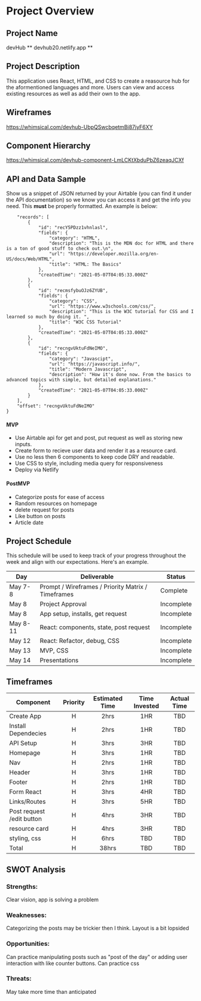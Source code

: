 # Project Overview

## Project Name

devHub 
** devhub20.netlify.app **

## Project Description

This application uses React, HTML, and CSS to create a reasource hub for the aformentioned languages and more. Users can view and access existing resources as well as add their own to the app.

## Wireframes

https://whimsical.com/devhub-UbpQSwcbqetmBi87jyF6XY

## Component Hierarchy

https://whimsical.com/devhub-component-LmLCKtXbduPbZ6zeaqJCXf

## API and Data Sample

Show us a snippet of JSON returned by your Airtable (you can find it under the API documentation) so we know you can access it and get the info you need. This **must** be properly formatted. An example is below:

```{
    "records": [
        {
            "id": "recY5PDzz1vhnlasl",
            "fields": {
                "category": "HTML",
                "description": "This is the MDN doc for HTML and there is a ton of good stuff to check out.\n",
                "url": "https://developer.mozilla.org/en-US/docs/Web/HTML",
                "title": "HTML: The Basics"
            },
            "createdTime": "2021-05-07T04:05:33.000Z"
        },
        {
            "id": "recmsfybuOJz6ZYUB",
            "fields": {
                "category": "CSS",
                "url": "https://www.w3schools.com/css/",
                "description": "This is the W3C tutorial for CSS and I learned so much by doing it. ",
                "title": "W3C CSS Tutorial"
            },
            "createdTime": "2021-05-07T04:05:33.000Z"
        },
        {
            "id": "recngvUktuFdNeIMO",
            "fields": {
                "category": "Javascipt",
                "url": "https://javascript.info/",
                "title": "Modern Javascript",
                "description": "How it's done now. From the basics to advanced topics with simple, but detailed explanations."
            },
            "createdTime": "2021-05-07T04:05:33.000Z"
        }
    ],
    "offset": "recngvUktuFdNeIMO"
}
```

#### MVP

- Use Airtable api for get and post, put request as well as storing new inputs.
- Create form to recieve user data and render it as a resource card.
- Use no less then 6 components to keep code DRY and readable.
- Use CSS to style, including media query for responsiveness
- Deploy via Netlify

#### PostMVP

- Categorize posts for ease of access
- Random resources on homepage
- delete request for posts
- Like button on posts
- Article date

## Project Schedule

This schedule will be used to keep track of your progress throughout the week and align with our expectations. Here's an example.

| Day      | Deliverable                                        | Status     |
| -------- | -------------------------------------------------- | ---------- |
| May 7-8  | Prompt / Wireframes / Priority Matrix / Timeframes | Complete   |
| May 8    | Project Approval                                   | Incomplete |
| May 8    | App setup, installs, get request                   | Incomplete |
| May 8-11 | React: components, state, post request             | Incomplete |
| May 12   | React: Refactor, debug, CSS                        | Incomplete |
| May 13   | MVP, CSS                                           | Incomplete |
| May 14   | Presentations                                      | Incomplete |

## Timeframes

| Component                 | Priority | Estimated Time | Time Invested | Actual Time |
| ------------------------- | :------: | :------------: | :-----------: | :---------: |
| Create App                |    H     |      2hrs      |      1HR      |     TBD     |
| Install Dependecies       |    H     |      2hrs      |      1HR      |     TBD     |
| API Setup                 |    H     |      3hrs      |      3HR      |     TBD     |
| Homepage                  |    H     |      3hrs      |      1HR      |     TBD     |
| Nav                       |    H     |      2hrs      |      1HR      |     TBD     |
| Header                    |    H     |      3hrs      |      1HR      |     TBD     |
| Footer                    |    H     |      2hrs      |      1HR      |     TBD     |
| Form React                |    H     |      3hrs      |      4HR      |     TBD     |
| Links/Routes              |    H     |      3hrs      |      5HR      |     TBD     |
| Post request /edit button |    H     |      4hrs      |      3HR      |     TBD     |
| resource card             |    H     |      4hrs      |      3HR      |     TBD     |
| styling, css              |    H     |      6hrs      |      TBD      |     TBD     |
| Total                     |    H     |     38hrs      |      TBD      |     TBD     |

## SWOT Analysis

### Strengths:

Clear vision, app is solving a problem

### Weaknesses:

Categorizing the posts may be trickier then I think. Layout is a bit lopsided

### Opportunities:

Can practice manipulating posts such as "post of the day" or adding user interaction with like counter buttons. Can practice css

### Threats:

May take more time than anticipated
